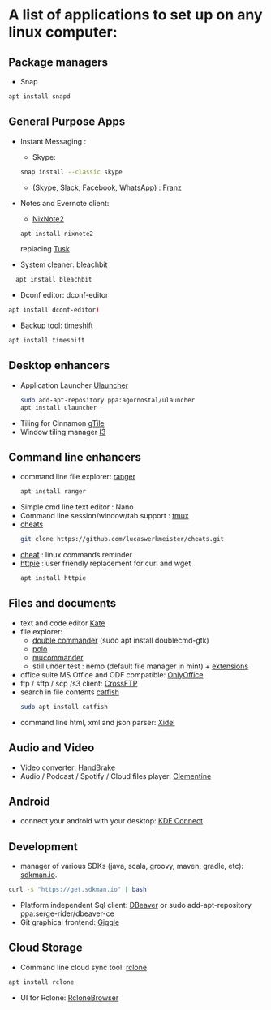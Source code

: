 # A list of applications to set up on any linux computer: 

Package managers
-----------------
* Snap
```bash
apt install snapd
```

General Purpose Apps
------------------
* Instant Messaging : 
   * Skype: 
   ```bash
   snap install --classic skype
   ```
   
   * (Skype, Slack, Facebook, WhatsApp) : [Franz](http://meetfranz.com/)
* Notes and Evernote client: 
    * [NixNote2](http://nixnote.org/NixNote-Home/) 
    ```bash
    apt install nixnote2
    ```
    replacing [Tusk](https://github.com/klaussinani/tusk)

* System cleaner: bleachbit 
```bash
  apt install bleachbit
 ```
* Dconf editor: dconf-editor 
```bash
apt install dconf-editor)
```
* Backup tool: timeshift 
```bash
apt install timeshift
```

Desktop enhancers
------------------
* Application Launcher [Ulauncher](https://ulauncher.io/)
   ```bash
   sudo add-apt-repository ppa:agornostal/ulauncher
   apt install ulauncher
   ```
* Tiling for Cinnamon [gTile](https://cinnamon-spices.linuxmint.com/extensions/view/21)
* Window tiling manager [I3](https://i3wm.org/)

Command line enhancers 
------------------
* command line file explorer: [ranger](https://github.com/ranger/ranger)
   ```bash
   apt install ranger
   ```
* Simple cmd line text editor : Nano
* Command line session/window/tab support : [tmux](https://github.com/rothgar/awesome-tmux/blob/master/README.md)
* [cheats](http://github.com/lucaswerkmeister/cheats)
   ```bash
   git clone https://github.com/lucaswerkmeister/cheats.git
   ```
* [cheat](https://github.com/chrisallenlane/cheat) : linux commands reminder
* [httpie](https://github.com/jakubroztocil/httpie) : user friendly replacement for curl and wget 
   ```bash
   apt install httpie
   ```

Files and documents
------------------------
* text and code editor [Kate](https://kate-editor.org/get-it/)
* file explorer: 
    * [double commander](http://doublecmd.sourceforge.net/) (sudo apt install doublecmd-gtk)
    * [polo](https://github.com/teejee2008/polo)
    * [mucommander](http://www.mucommander.com/index.html)
    * still under test : nemo (default file manager in mint) + [extensions](https://github.com/linuxmint/nemo-extensions) 
* office suite MS Office and ODF compatible: [OnlyOffice](https://www.onlyoffice.com/apps.aspx)
* ftp / sftp / scp /s3 client: [CrossFTP](http://www.crossftp.com/)
* search in file contents [catfish](http://www.twotoasts.de/index.php/catfish/) 
   ```bash 
   sudo apt install catfish
   ```
* command line html, xml and json parser: [Xidel](http://www.videlibri.de/xidel.html)

Audio and Video
---------------------
* Video converter: [HandBrake](https://handbrake.fr/downloads.php)
* Audio / Podcast / Spotify / Cloud files player: [Clementine](https://www.clementine-player.org/downloads)

Android 
---------------
* connect your android with your desktop: [KDE Connect](https://community.kde.org/KDEConnect) 

Development
------------------------
* manager of various SDKs (java, scala, groovy, maven, gradle, etc): [sdkman.io](http://sdkman.io). 
```bash
curl -s "https://get.sdkman.io" | bash
```
* Platform independent Sql client: [DBeaver](https://dbeaver.jkiss.org/) or sudo add-apt-repository ppa:serge-rider/dbeaver-ce
* Git graphical frontend: [Giggle](https://wiki.gnome.org/Apps/giggle)

Cloud Storage 
------------------------
* Command line cloud sync tool: [rclone](https://rclone.org)
```bash
apt install rclone
```
* UI for Rclone: [RcloneBrowser](https://martins.ninja/RcloneBrowser/)

